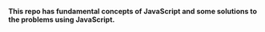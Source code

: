 **This repo has fundamental concepts of JavaScript and some solutions to the problems using JavaScript.**

